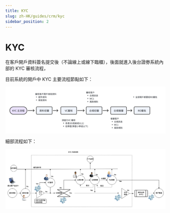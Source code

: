 ```yaml
---
title: KYC
slug: zh-HK/guides/crm/kyc
sidebar_position: 2
---
```



# KYC

在客戶開戶資料簽名提交後（不論線上或線下臨櫃），後面就進入後台證劵系統內部的 KYC 審核流程，

目前系統的開戶中 KYC 主要流程節點如下：

<img src="./assets/RrHMbbQFroRCzzxMPmRcr15FnEe.png" src-width="1836" src-height="536" align="center"/>

細部流程如下：

<img src="./assets/InrXbdXTto9zDVxKipmcIwR2nHd.png" src-width="1225" src-height="461" align="center"/>

